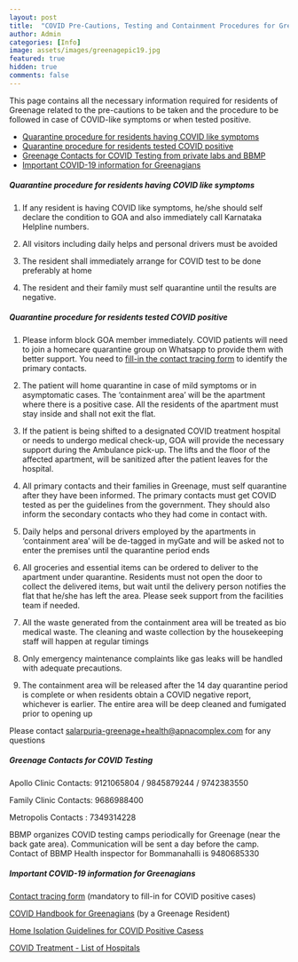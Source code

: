 ```yaml
---
layout: post
title:  "COVID Pre-Cautions, Testing and Containment Procedures for Greenage"
author: Admin
categories: [Info]
image: assets/images/greenagepic19.jpg
featured: true
hidden: true
comments: false
---
```


This page contains all the necessary information required for residents of Greenage related to the pre-cautions to be taken and the procedure to be followed in case of COVID-like symptoms or when tested positive.

- <a href="#symptoms">Quarantine procedure for residents having COVID like symptoms</a>
- <a href="#positive">Quarantine procedure for residents tested COVID positive</a>
- <a href="#testing">Greenage Contacts for COVID Testing from private labs and BBMP</a>
- <a href="#info">Important COVID-19 information for Greenagians</a>

##### <a name="symptoms"></a>Quarantine procedure for residents having COVID like symptoms

1. If any resident  is having COVID like symptoms, he/she should self declare the condition to GOA and also immediately call Karnataka Helpline numbers. 

2. All visitors including daily helps and personal drivers must be avoided

3. The resident shall immediately arrange for COVID test to be done preferably at home 

4. The resident and their family must self quarantine until the results are negative.

##### <a name="positive"></a>Quarantine procedure for residents tested COVID positive

1. Please inform block GOA member immediately. COVID patients will need to join a homecare quarantine group on Whatsapp to provide them with better support. You need to <a target="_blank" href="https://bit.ly/Greenage-COVID-contact-tracing-form"> fill-in the contact tracing form</a>  to identify the primary contacts.

2. The patient will home quarantine in case of mild symptoms or in asymptomatic cases. The ‘containment area’ will be the apartment where there is a positive case. All the residents of the apartment must stay inside and shall not exit the flat. 

3. If the patient is being shifted to a designated COVID treatment hospital or needs to undergo medical check-up, GOA will provide the necessary support during the Ambulance pick-up. The lifts and the floor of the affected apartment, will be sanitized after the patient leaves for the hospital. 

4. All primary contacts and their families in Greenage, must self quarantine after they have been informed. The primary contacts must get COVID tested as per the guidelines from the government. They should also inform the secondary contacts who they had come in contact with. 

5. Daily helps and personal drivers employed by the apartments in ‘containment area’ will be de-tagged in myGate and will be asked not to enter the premises until the quarantine period ends

6. All groceries and essential items can be ordered to deliver to the apartment under quarantine.  Residents must not open the door to collect the delivered items, but wait until the delivery person notifies the flat that he/she has left the area. Please seek support from the facilities team if needed.

7. All the waste generated from the containment area will be treated as bio medical waste. The cleaning and waste collection by the housekeeping staff will happen at regular timings 

8. Only emergency maintenance complaints like gas leaks will be handled with adequate precautions. 

9. The containment area will be released after the 14 day quarantine period is complete or when residents obtain a COVID negative report, whichever is earlier. The entire area will be deep cleaned and fumigated prior to opening up

Please contact salarpuria-greenage+health@apnacomplex.com for any questions


##### <a name="testing"></a>Greenage Contacts for COVID Testing

Apollo Clinic
Contacts: 9121065804 / 9845879244 / 9742383550

Family Clinic
Contacts: 9686988400 

Metropolis
Contacts : 7349314228 

BBMP organizes COVID testing camps periodically for Greenage (near the back gate area). Communication will be sent a day before the camp. Contact of BBMP Health inspector for Bommanahalli is 9480685330

##### <a name="info"></a>Important COVID-19 information for Greenagians


<p> <a target="_blank" href="https://bit.ly/Greenage-COVID-contact-tracing-form"> Contact tracing form</a> (mandatory to fill-in for COVID positive cases)</p>

<p>
<a target="_blank" href="https://drive.google.com/file/d/1Kz4h38jbOXot4my3nqRcampDCqjoKue2/view?usp=sharing"> COVID Handbook for Greenagians</a> (by a Greenage Resident)</p>

<p><a target="_blank" href="https://drive.google.com/drive/u/0/folders/1qs7xTOzLIgwTtUf4bVYy3N0MptXZvMGh"> Home Isolation Guidelines for COVID Positive Casess</a></p> 
<p>
<a target="_blank" href="https://drive.google.com/drive/u/0/folders/1qs7xTOzLIgwTtUf4bVYy3N0MptXZvMGh"> COVID Treatment - List of Hospitals</a> 
</p>

